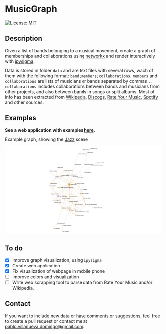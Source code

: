 # MusicGraph

[![License: MIT](https://img.shields.io/badge/License-MIT-yellow.svg)](https://opensource.org/licenses/MIT)

## Description

Given a list of bands belonging to a musical movement, create a graph of memberships and collaborations using [networkx](https://networkx.org/) and render interactively with [ipysigma](https://github.com/medialab/ipysigma).

Data is stored in folder `data` and are text files with several rows, wach of them with the following format: `band;members;collaborations`. `members` and `collaborations` are lists of musicians or bands separated by commas `,`. `collaborations` includes collaborations between bands and musicians from other projects, and also between bands in songs or split albums. Most of info has been extracted from [Wikipedia](https://en.wikipedia.org), [Discogs](https://www.discogs.com/), [Rate Your Music](https://rateyourmusic.com/), [Spotify](https://spotify.com/) and other sources.

## Examples

**See a web application with examples [here](https://pablovd.github.io/misc/musicgraph.html).**

Example graph, showing the [Jazz](https://en.wikipedia.org/wiki/Jazz) scene

![Jazz](images/jazz.png "Jazz")

## To do

- [x] Improve graph visualization, using `ipysigma`
- [x] Create web application
- [x] Fix visualization of webpage in mobile phone
- [ ] Improve colors and visualization
- [ ] Write web scrapping tool to parse data from Rate Your Music and/or Wikipedia.

## Contact

If you want to include new data or have comments or suggestions, feel free to create a pull request or contact me at <pablo.villanueva.domingo@gmail.com>.